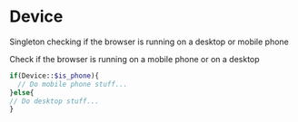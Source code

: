 # Device
Singleton checking if the browser is running on a desktop or mobile phone

Check if the browser is running on a mobile phone or on a desktop
```php
if(Device::$is_phone){
  // Do mobile phone stuff...
}else{
// Do desktop stuff...
}
```
